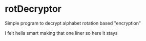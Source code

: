 # rotDecryptor
Simple program to decrypt alphabet rotation based "encryption"

I felt hella smart making that one liner so here it stays
